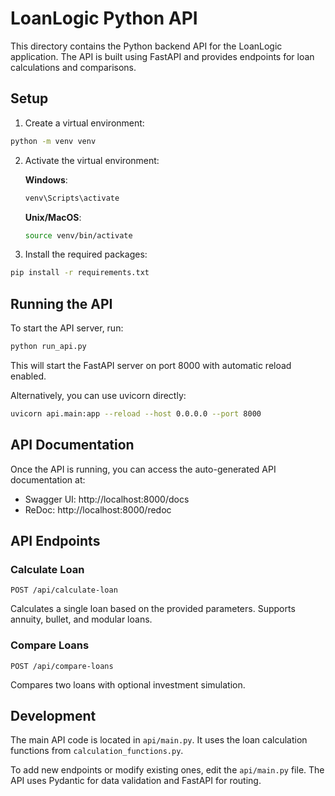 # LoanLogic Python API

This directory contains the Python backend API for the LoanLogic application. The API is built using FastAPI and provides endpoints for loan calculations and comparisons.

## Setup

1. Create a virtual environment:

```bash
python -m venv venv
```

2. Activate the virtual environment:

   **Windows**:
   ```bash
   venv\Scripts\activate
   ```

   **Unix/MacOS**:
   ```bash
   source venv/bin/activate
   ```

3. Install the required packages:

```bash
pip install -r requirements.txt
```

## Running the API

To start the API server, run:

```bash
python run_api.py
```

This will start the FastAPI server on port 8000 with automatic reload enabled.

Alternatively, you can use uvicorn directly:

```bash
uvicorn api.main:app --reload --host 0.0.0.0 --port 8000
```

## API Documentation

Once the API is running, you can access the auto-generated API documentation at:

- Swagger UI: http://localhost:8000/docs
- ReDoc: http://localhost:8000/redoc

## API Endpoints

### Calculate Loan

```
POST /api/calculate-loan
```

Calculates a single loan based on the provided parameters. Supports annuity, bullet, and modular loans.

### Compare Loans

```
POST /api/compare-loans
```

Compares two loans with optional investment simulation.

## Development

The main API code is located in `api/main.py`. It uses the loan calculation functions from `calculation_functions.py`.

To add new endpoints or modify existing ones, edit the `api/main.py` file. The API uses Pydantic for data validation and FastAPI for routing.
